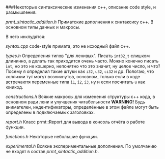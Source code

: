 
###Некоторые синтаксические изменения c++, описание code style, и  размышления.

*prmt_sintactic_addition.h* 
Приматские дополнения к синтаксису c++. В основном типы данных и макросы.

В него инклудятся:
 
*syntax.cpp*
code-style примата, это не исходный файл c++.
  
*types.h*
Определения типов "для ленивых".
 Писать `int32_t` слишком длииинно, а делать так приходится очень часто. Можно конечно писать `int`, но это не кошерно, непонятно что это значит, ну целое число, и что? Посему я определил такие штуки как `i32`, `u32`, `ci32` и др. Пологаю, что коллизии тут могут возникнутьв, основном, только если в коде встречаютя переменные типа `i1`, `i2`, `i3`,  ну и если посчитать `u` как юникод.
  
*constructions.h*
Всякие макросы для изменения структуры c++ кода, в основном ради лени и улучшения читабельности
**WARNING!** Будь внимателен, индентификаторы, определённые в этом файле могут  быть определены в подключаемых заголовках.
 
*report.h*
Класс prmt::Report для вывода в консоль отчёта о работе функции.

*functions.h*
Некоторые небольшие функции.

*experimental.h*
Всякие экспериментальные дополнения. По умолчанию не входят в состав *prmt_sintactic_addition.h*.
